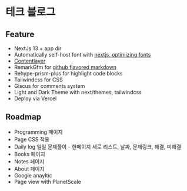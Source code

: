 # 테크 블로그

## Feature

- NextJs 13 + app dir
- Automatically self-host font with [nextjs, optimizing fonts](https://beta.nextjs.org/docs/optimizing/fonts#google-fonts)
- [Contentlayer](https://www.contentlayer.dev/blog/working-with-content-is-hard-for-developers)
- RemarkGfm for [github flavored markdown](https://github.github.com/gfm/)
- Rehype-prism-plus for highlight code blocks
- Tailwindcss for CSS
- Giscus for comments system
- Light and Dark Theme with next/themes, tailwindcss
- Deploy via Vercel

## Roadmap

- Programming 페이지
- Page CSS 적용
- Daily log 일일 문제풀이 - 한페이지 세로 리스트, 날짜, 문제링크, 해결, 미해결
- Books 페이지
- Notes 페이지
- About 페이지
- Google anayltic
- Page view with PlanetScale
